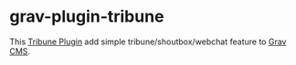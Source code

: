 # grav-plugin-tribune

This [Tribune Plugin](https://github.com/devnewton/grav-plugin-tribune) add simple tribune/shoutbox/webchat feature to [Grav CMS](https://getgrav.org/).
